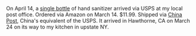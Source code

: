 On April 14, a <a href="http://scripting.com/images/2020/04/26/handSanitizer.jpg">single bottle</a> of hand sanitizer arrived via USPS at my local post office. Ordered via Amazon on March 14. $11.99. Shipped via <a href="http://yjcx.chinapost.com.cn/qps/english/yjcx">China Post</a>, China's equivalent of the USPS. It arrived in Hawthorne, CA on March 24 on its way to my kitchen in upstate NY. 
